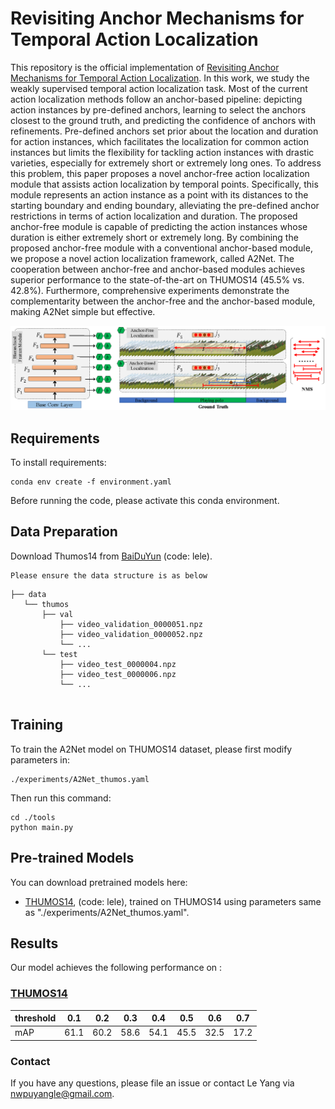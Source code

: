 # Revisiting Anchor Mechanisms for Temporal Action Localization

This repository is the official implementation of [Revisiting Anchor Mechanisms for Temporal Action Localization](https://arxiv.org/abs/2008.09837). 
In this work, we study the weakly supervised temporal action localization task. Most of the current action localization methods follow an anchor-based pipeline: depicting action instances by pre-defined anchors, learning to select the anchors closest to the ground truth, and predicting the confidence of anchors with refinements. Pre-defined anchors set prior about the location and duration for action instances, which facilitates the localization for common action instances but limits the flexibility for tackling action instances with drastic varieties, especially for extremely short or extremely long ones. To address this problem, this paper proposes a novel anchor-free action localization module that assists action localization by temporal points. Specifically, this module represents an action instance as a point with its distances to the starting boundary and ending boundary, alleviating the pre-defined anchor restrictions in terms of action localization and duration. The proposed anchor-free module is capable of predicting the action instances whose duration is either extremely short or extremely long. By combining the proposed anchor-free module with a conventional anchor-based module, we propose a novel action localization framework, called A2Net. The cooperation between anchor-free and anchor-based modules achieves superior performance to the state-of-the-art on THUMOS14 (45.5\% vs. 42.8\%). 	Furthermore, comprehensive experiments demonstrate the complementarity between the anchor-free and the anchor-based module, making A2Net simple but effective.

![Illustrating the architecture of the proposed A2Net](A2Net.png)


## Requirements

To install requirements:

```setup
conda env create -f environment.yaml
```

Before running the code, please activate this conda environment.

## Data Preparation

Download Thumos14 from [BaiDuYun](https://pan.baidu.com/s/1u9_tyZ_it4rENGqfvTZsCw) (code: lele).

	Please ensure the data structure is as below

~~~~
├── data
   └── thumos
       ├── val
           ├── video_validation_0000051.npz
           ├── video_validation_0000052.npz
           └── ...
       └── test
           ├── video_test_0000004.npz
           ├── video_test_0000006.npz
           └── ...
     
~~~~

## Training

To train the A2Net model on THUMOS14 dataset, please first modify parameters in:
```parameters
./experiments/A2Net_thumos.yaml
```
Then run this command:
```train
cd ./tools
python main.py
```


## Pre-trained Models

You can download pretrained models here:

- [THUMOS14](https://pan.baidu.com/s/1Cbx5NeNCxIdr2Zpn7KerJg), (code: lele), trained on THUMOS14 using parameters same as "./experiments/A2Net_thumos.yaml". 


## Results

Our model achieves the following performance on :

### [THUMOS14](https://www.crcv.ucf.edu/THUMOS14/home.html)

| threshold | 0.1   | 0.2   | 0.3   | 0.4   | 0.5   | 0.6   | 0.7   |
| --------- | ----- | ----- | ----- | ----- | ----- | ----- | ----- |
| mAP       | 61.1  | 60.2  | 58.6  | 54.1  | 45.5  | 32.5  | 17.2  |




### Contact

If you have any questions, please file an issue or contact Le Yang via nwpuyangle@gmail.com.

